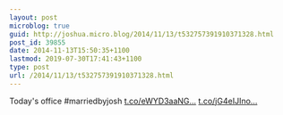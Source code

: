 ```yaml
---
layout: post
microblog: true
guid: http://joshua.micro.blog/2014/11/13/t532757391910371328.html
post_id: 39855
date: 2014-11-13T15:50:35+1100
lastmod: 2019-07-30T17:41:43+1100
type: post
url: /2014/11/13/t532757391910371328.html
---
```

Today's office #marriedbyjosh [t.co/eWYD3aaNG...](http://t.co/eWYD3aaNG1) [t.co/jG4eIJIno...](http://t.co/jG4eIJInol)
